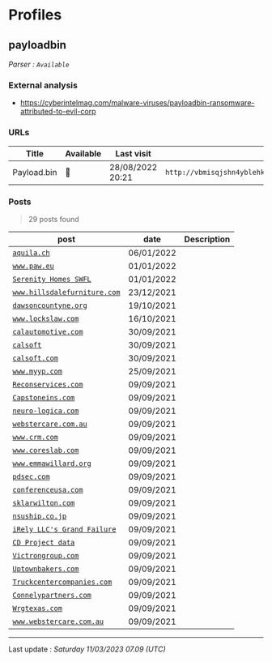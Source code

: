 # Profiles

## **payloadbin**

> 

_Parser : `Available`_

### External analysis
- https://cyberintelmag.com/malware-viruses/payloadbin-ransomware-attributed-to-evil-corp

### URLs
| Title | Available | Last visit | fqdn | Screenshot 
|---|---|---|---|---|
| Payload.bin | 🔴 | 28/08/2022 20:21 | `http://vbmisqjshn4yblehk2vbnil53tlqklxsdaztgphcilto3vdj4geao5qd.onion` | ❌ | 

### Posts

> 29 posts found

| post | date | Description
|---|---|---|
| [`aquila.ch`](https://google.com/search?q=aquila.ch) | 06/01/2022 |   |
| [`www.paw.eu`](https://google.com/search?q=www.paw.eu) | 01/01/2022 |   |
| [`Serenity Homes SWFL`](https://google.com/search?q=Serenity+Homes+SWFL) | 01/01/2022 |   |
| [`www.hillsdalefurniture.com`](https://google.com/search?q=www.hillsdalefurniture.com) | 23/12/2021 |   |
| [`dawsoncountyne.org`](https://google.com/search?q=dawsoncountyne.org) | 19/10/2021 |   |
| [`www.lockslaw.com`](https://google.com/search?q=www.lockslaw.com) | 16/10/2021 |   |
| [`calautomotive.com`](https://google.com/search?q=calautomotive.com) | 30/09/2021 |   |
| [`calsoft`](https://google.com/search?q=calsoft) | 30/09/2021 |   |
| [`calsoft.com`](https://google.com/search?q=calsoft.com) | 30/09/2021 |   |
| [`www.myyp.com`](https://google.com/search?q=www.myyp.com) | 25/09/2021 |   |
| [`Reconservices.com`](https://google.com/search?q=Reconservices.com) | 09/09/2021 |   |
| [`Capstoneins.com`](https://google.com/search?q=Capstoneins.com) | 09/09/2021 |   |
| [`neuro-logica.com`](https://google.com/search?q=neuro-logica.com) | 09/09/2021 |   |
| [`webstercare.com.au`](https://google.com/search?q=webstercare.com.au) | 09/09/2021 |   |
| [`www.crm.com`](https://google.com/search?q=www.crm.com) | 09/09/2021 |   |
| [`www.coreslab.com`](https://google.com/search?q=www.coreslab.com) | 09/09/2021 |   |
| [`www.emmawillard.org`](https://google.com/search?q=www.emmawillard.org) | 09/09/2021 |   |
| [`pdsec.com`](https://google.com/search?q=pdsec.com) | 09/09/2021 |   |
| [`conferenceusa.com`](https://google.com/search?q=conferenceusa.com) | 09/09/2021 |   |
| [`sklarwilton.com`](https://google.com/search?q=sklarwilton.com) | 09/09/2021 |   |
| [`nsuship.co.jp`](https://google.com/search?q=nsuship.co.jp) | 09/09/2021 |   |
| [`iRely LLC's Grand Failure`](https://google.com/search?q=iRely+LLC%27s+Grand+Failure) | 09/09/2021 |   |
| [`CD Project data`](https://google.com/search?q=CD+Project+data) | 09/09/2021 |   |
| [`Victrongroup.com`](https://google.com/search?q=Victrongroup.com) | 09/09/2021 |   |
| [`Uptownbakers.com`](https://google.com/search?q=Uptownbakers.com) | 09/09/2021 |   |
| [`Truckcentercompanies.com`](https://google.com/search?q=Truckcentercompanies.com) | 09/09/2021 |   |
| [`Connelypartners.com`](https://google.com/search?q=Connelypartners.com) | 09/09/2021 |   |
| [`Wrgtexas.com`](https://google.com/search?q=Wrgtexas.com) | 09/09/2021 |   |
| [`www.webstercare.com.au`](https://google.com/search?q=www.webstercare.com.au) | 09/09/2021 |   |

 --- 


Last update : _Saturday 11/03/2023 07.09 (UTC)_

